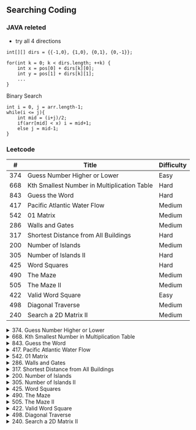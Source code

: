 ## Searching Coding

### JAVA releted
* try all 4 directions
```
int[][] dirs = {{-1,0}, {1,0}, {0,1}, {0,-1}};

for(int k = 0; k < dirs.length; ++k) {
    int x = pos[0] + dirs[k][0];
    int y = pos[1] + dirs[k][1];
    ...
}
```
Binary Search
```
int i = 0, j = arr.length-1;
while(i <= j){
    int mid = (i+j)/2;
    if(arr[mid] < x) i = mid+1;
    else j = mid-1;
}
```
### Leetcode

\#| Title|Difficulty
--|--|--
374  |  Guess Number Higher or Lower    |    Easy
668    |    Kth Smallest Number in Multiplication Table    |    Hard
843    |    Guess the Word     |   Hard
417   |     Pacific Atlantic Water Flow     |   Medium
542    |    01 Matrix   |     Medium
286  |  Walls and Gates  |  Medium
317   |   Shortest Distance from All Buildings   |   Hard
200 | Number of Islands |    Medium
305 | Number of Islands II|Hard
425 | Word Squares|Hard
490   | The Maze  |  Medium
505   | The Maze II  |  Medium
422 |Valid Word Square   | Easy
498 |   Diagonal Traverse   | Medium
240   | Search a 2D Matrix II |   Medium


<details>
<summary>374. Guess Number Higher or Lower</summary>
We are playing the Guess Game. The game is as follows:

I pick a number from 1 to n. You have to guess which number I picked.

Every time you guess wrong, I'll tell you whether the number is higher or lower.

You call a pre-defined API guess(int num) which returns 3 possible results (-1, 1, or 0):

-1 : My number is lower
 1 : My number is higher
 0 : Congrats! You got it!
Example :

Input: n = 10, pick = 6
Output: 6
</details>

<details>
<summary>668. Kth Smallest Number in Multiplication Table   </summary>
Nearly every one have used the Multiplication Table. But could you find out the k-th smallest number quickly from the multiplication table?

Given the height m and the length n of a m * n Multiplication Table, and a positive integer k, you need to return the k-th smallest number in this table.

Example 1:
Input: m = 3, n = 3, k = 5
Output: 
Explanation: 
The Multiplication Table:
1    2    3
2    4    6
3    6    9

The 5-th smallest number is 3 (1, 2, 2, 3, 3).
</details>

<details>
<summary>843. Guess the Word</summary>
This problem is an interactive problem new to the LeetCode platform.

We are given a word list of unique words, each word is 6 letters long, and one word in this list is chosen as secret.

You may call master.guess(word) to guess a word.  The guessed word should have type string and must be from the original list with 6 lowercase letters.

This function returns an integer type, representing the number of exact matches (value and position) of your guess to the secret word.  Also, if your guess is not in the given wordlist, it will return -1 instead.

For each test case, you have 10 guesses to guess the word. At the end of any number of calls, if you have made 10 or less calls to master.guess and at least one of these guesses was the secret, you pass the testcase.

Besides the example test case below, there will be 5 additional test cases, each with 100 words in the word list.  The letters of each word in those testcases were chosen independently at random from 'a' to 'z', such that every word in the given word lists is unique.

Example 1:
Input: secret = "acckzz", wordlist = ["acckzz","ccbazz","eiowzz","abcczz"]

Explanation:

master.guess("aaaaaa") returns -1, because "aaaaaa" is not in wordlist.
master.guess("acckzz") returns 6, because "acckzz" is secret and has all 6 matches.
master.guess("ccbazz") returns 3, because "ccbazz" has 3 matches.
master.guess("eiowzz") returns 2, because "eiowzz" has 2 matches.
master.guess("abcczz") returns 4, because "abcczz" has 4 matches.

We made 5 calls to master.guess and one of them was the secret, so we pass the test case.
</details>

<details>
<summary>417. Pacific Atlantic Water Flow </summary>
Given an m x n matrix of non-negative integers representing the height of each unit cell in a continent, the "Pacific ocean" touches the left and top edges of the matrix and the "Atlantic ocean" touches the right and bottom edges.

Water can only flow in four directions (up, down, left, or right) from a cell to another one with height equal or lower.

Find the list of grid coordinates where water can flow to both the Pacific and Atlantic ocean.

Given the following 5x5 matrix:

  Pacific ~   ~   ~   ~   ~ 
       ~  1   2   2   3  (5) *
       ~  3   2   3  (4) (4) *
       ~  2   4  (5)  3   1  *
       ~ (6) (7)  1   4   5  *
       ~ (5)  1   1   2   4  *
          *   *   *   *   * Atlantic

Return:

[[0, 4], [1, 3], [1, 4], [2, 2], [3, 0], [3, 1], [4, 0]] (positions with parentheses in above matrix).
</details>

<details>
<summary>542. 01 Matrix</summary>
Given a matrix consists of 0 and 1, find the distance of the nearest 0 for each cell.

The distance between two adjacent cells is 1.
Input:
[[0,0,0],
 [0,1,0],
 [1,1,1]]

Output:
[[0,0,0],
 [0,1,0],
 [1,2,1]]
</details>



<details>
<summary>286. Walls and Gates</summary>
You are given a m x n 2D grid initialized with these three possible values.

-1 - A wall or an obstacle.
0 - A gate.
INF - Infinity means an empty room. We use the value 231 - 1 = 2147483647 to represent INF as you may assume that the distance to a gate is less than 2147483647.
Fill each empty room with the distance to its nearest gate. If it is impossible to reach a gate, it should be filled with INF.

For example, given the 2D grid:
INF  -1  0  INF
INF INF INF  -1
INF  -1 INF  -1
  0  -1 INF INF
After running your function, the 2D grid should be:
  3  -1   0   1
  2   2   1  -1
  1  -1   2  -1
  0  -1   3   4
</details>

<details>
<summary>317. Shortest Distance from All Buildings</summary>
You want to build a house on an empty land which reaches all buildings in the shortest amount of distance. You can only move up, down, left and right. You are given a 2D grid of values 0, 1 or 2, where:

Each 0 marks an empty land which you can pass by freely.
Each 1 marks a building which you cannot pass through.
Each 2 marks an obstacle which you cannot pass through.
For example, given three buildings at (0,0), (0,4), (2,2), and an obstacle at (0,2):

1 - 0 - 2 - 0 - 1
|     |     |     |     |
0 - 0 - 0 - 0 - 0
|     |     |     |     |
0 - 0 - 1 - 0 - 0
The point (1,2) is an ideal empty land to build a house, as the total travel distance of 3+3+1=7 is minimal. So return 7.

</details>

<details>
<summary>200. Number of Islands</summary>
Given a 2d grid map of '1's (land) and '0's (water), count the number of islands. An island is surrounded by water and is formed by connecting adjacent lands horizontally or vertically. You may assume all four edges of the grid are all surrounded by water.

Example 1:

Input:
11110
11010
11000
00000

Output: 1
</details>

<details>
<summary>305. Number of Islands II</summary>
A 2d grid map of m rows and n columns is initially filled with water. We may perform an addLand operation which turns the water at position (row, col) into a land. Given a list of positions to operate, count the number of islands after each addLand operation. An island is surrounded by water and is formed by connecting adjacent lands horizontally or vertically. You may assume all four edges of the grid are all surrounded by water.

Example:

Input: m = 3, n = 3, positions = [[0,0], [0,1], [1,2], [2,1]]
Output: [1,1,2,3]
</details>

<details>
<summary>425. Word Squares</summary>
Given a set of words (without duplicates), find all word squares you can build from them.

A sequence of words forms a valid word square if the kth row and column read the exact same string, where 0 ≤ k < max(numRows, numColumns).

For example, the word sequence ["ball","area","lead","lady"] forms a word square because each word reads the same both horizontally and vertically.

b a l l
a r e a
l e a d
l a d y

Example 1:

Input:
["area","lead","wall","lady","ball"]

Output:
[
  [ "wall",
    "area",
    "lead",
    "lady"
  ],
  [ "ball",
    "area",
    "lead",
    "lady"
  ]
]
</details>

<details>
<summary>490. The Maze</summary>
There is a ball in a maze with empty spaces and walls. The ball can go through empty spaces by rolling up, down, left or right, but it won't stop rolling until hitting a wall. When the ball stops, it could choose the next direction.

Given the ball's start position, the destination and the maze, determine whether the ball could stop at the destination.

The maze is represented by a binary 2D array. 1 means the wall and 0 means the empty space. You may assume that the borders of the maze are all walls. The start and destination coordinates are represented by row and column indexes.

Example 1

Input 1: a maze represented by a 2D array

0 0 1 0 0
0 0 0 0 0
0 0 0 1 0
1 1 0 1 1
0 0 0 0 0

Input 2: start coordinate (rowStart, colStart) = (0, 4)
Input 3: destination coordinate (rowDest, colDest) = (4, 4)

Output: true
Explanation: One possible way is : left -> down -> left -> down -> right -> down -> right.

</details>

<details>
<summary>505. The Maze II</summary>
There is a ball in a maze with empty spaces and walls. The ball can go through empty spaces by rolling up, down, left or right, but it won't stop rolling until hitting a wall. When the ball stops, it could choose the next direction.

Given the ball's start position, the destination and the maze, find the shortest distance for the ball to stop at the destination. The distance is defined by the number of empty spaces traveled by the ball from the start position (excluded) to the destination (included). If the ball cannot stop at the destination, return -1.

The maze is represented by a binary 2D array. 1 means the wall and 0 means the empty space. You may assume that the borders of the maze are all walls. The start and destination coordinates are represented by row and column indexes.

Example 1

Input 1: a maze represented by a 2D array

0 0 1 0 0
0 0 0 0 0
0 0 0 1 0
1 1 0 1 1
0 0 0 0 0

Input 2: start coordinate (rowStart, colStart) = (0, 4)
Input 3: destination coordinate (rowDest, colDest) = (4, 4)

Output: 12
Explanation: One shortest way is : left -> down -> left -> down -> right -> down -> right.
             The total distance is 1 + 1 + 3 + 1 + 2 + 2 + 2 = 12.
</details>

<details>
<summary>422. Valid Word Square</summary>
Given a sequence of words, check whether it forms a valid word square.

A sequence of words forms a valid word square if the kth row and column read the exact same string, where 0 ≤ k < max(numRows, numColumns).

Note:

The number of words given is at least 1 and does not exceed 500.
Word length will be at least 1 and does not exceed 500.
Each word contains only lowercase English alphabet a-z.
Example 1:

Input:
[
  "abcd",
  "bnrt",
  "crmy",
  "dtye"
]

Output:
true

Explanation:
The first row and first column both read "abcd".
The second row and second column both read "bnrt".
The third row and third column both read "crmy".
The fourth row and fourth column both read "dtye".

Therefore, it is a valid word square.
</details>

<details>
<summary>498. Diagonal Traverse</summary>
Given a matrix of M x N elements (M rows, N columns), return all elements of the matrix in diagonal order as shown in the below image.

 

Example:

Input:
[
 [ 1, 2, 3 ],
 [ 4, 5, 6 ],
 [ 7, 8, 9 ]
]

Output:  [1,2,4,7,5,3,6,8,9]
</details>

<details>
<summary>240. Search a 2D Matrix II</summary>
Write an efficient algorithm that searches for a value in an m x n matrix. This matrix has the following properties:

Integers in each row are sorted in ascending from left to right.
Integers in each column are sorted in ascending from top to bottom.
Example:

Consider the following matrix:

[
  [1,   4,  7, 11, 15],
  [2,   5,  8, 12, 19],
  [3,   6,  9, 16, 22],
  [10, 13, 14, 17, 24],
  [18, 21, 23, 26, 30]
]
Given target = 5, return true.

Given target = 20, return false.
</details>


